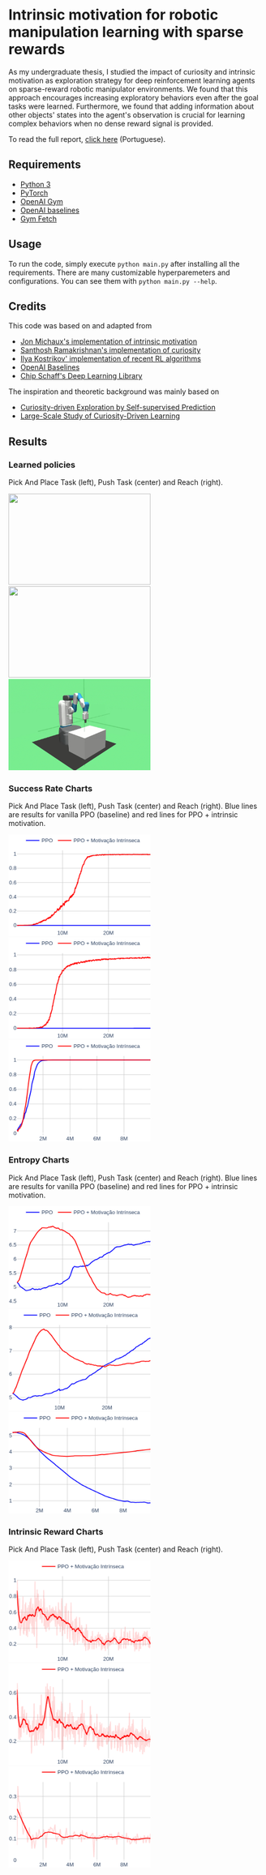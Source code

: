 # Intrinsic motivation for robotic manipulation learning with sparse rewards

As my undergraduate thesis, I studied the impact of curiosity and intrinsic motivation as exploration strategy for deep reinforcement learning agents on sparse-reward robotic manipulator environments. We found that this approach encourages increasing exploratory behaviors even after the goal tasks were learned. Furthermore, we found that adding information about other objects' states into the agent's observation is crucial for learning complex behaviors when no dense reward signal is provided.

To read the full report, [click here](https://github.com/bryanlincoln/undergraduate-thesis/blob/master/Text%20-%20Intrinsic%20motivation%20for%20robotic%20manipulation%20learning%20with%20sparse%20rewards.pdf) (Portuguese).

## Requirements

-   [Python 3](https://docs.python.org/)
-   [PyTorch](http://pytorch.org/)
-   [OpenAI Gym](https://github.com/openai/gym)
-   [OpenAI baselines](https://github.com/openai/baselines)
-   [Gym Fetch](https://github.com/jmichaux/gym-fetch)

## Usage

To run the code, simply execute `python main.py` after installing all the requirements. There are many customizable hyperparemeters and configurations. You can see them with `python main.py --help`.

## Credits

This code was based on and adapted from

-   [Jon Michaux's implementation of intrinsic motivation](https://github.com/jmichaux/intrinsic-motivation)
-   [Santhosh Ramakrishnan's implementation of curiosity](https://github.com/srama2512/curiosity-driven-exploration)
-   [Ilya Kostrikov' implementation of recent RL algorithms](https://github.com/ikostrikov/pytorch-a2c-ppo-acktr-gail)
-   [OpenAI Baselines](https://github.com/openai/baselines)
-   [Chip Schaff's Deep Learning Library](https://github.com/cbschaff/pytorch-dl)

The inspiration and theoretic background was mainly based on

- [Curiosity-driven Exploration by Self-supervised Prediction](https://pathak22.github.io/noreward-rl/)
- [Large-Scale Study of Curiosity-Driven Learning](https://pathak22.github.io/large-scale-curiosity/)

## Results

### Learned policies

Pick And Place Task (left), Push Task (center) and Reach (right).

<img src="https://github.com/bryanlincoln/undergraduate-thesis/blob/master/fig/preview/pick.gif" width="280" height="180"> <img src="https://github.com/bryanlincoln/undergraduate-thesis/blob/master/fig/preview/push.gif" width="280" height="180"> <img src="https://github.com/bryanlincoln/undergraduate-thesis/blob/master/fig/preview/reach.gif" width="280" height="180">

### Success Rate Charts

Pick And Place Task (left), Push Task (center) and Reach (right). Blue lines are results for vanilla PPO (baseline) and red lines for PPO + intrinsic motivation.

<img src="https://github.com/bryanlincoln/undergraduate-thesis/blob/master/fig/preview/pick.png" width="280" height="200"> <img src="https://github.com/bryanlincoln/undergraduate-thesis/blob/master/fig/preview/push.png" width="280" height="200"> <img src="https://github.com/bryanlincoln/undergraduate-thesis/blob/master/fig/preview/reach.png" width="280" height="200">

### Entropy Charts

Pick And Place Task (left), Push Task (center) and Reach (right). Blue lines are results for vanilla PPO (baseline) and red lines for PPO + intrinsic motivation.

<img src="https://github.com/bryanlincoln/undergraduate-thesis/blob/master/fig/preview/pick_ent.png" width="280" height="200"> <img src="https://github.com/bryanlincoln/undergraduate-thesis/blob/master/fig/preview/push_ent.png" width="280" height="200"> <img src="https://github.com/bryanlincoln/undergraduate-thesis/blob/master/fig/preview/reach_ent.png" width="280" height="200">

### Intrinsic Reward Charts

Pick And Place Task (left), Push Task (center) and Reach (right).

<img src="https://github.com/bryanlincoln/undergraduate-thesis/blob/master/fig/preview/pick_int.png" width="280" height="200"> <img src="https://github.com/bryanlincoln/undergraduate-thesis/blob/master/fig/preview/push_int.png" width="280" height="200"> <img src="https://github.com/bryanlincoln/undergraduate-thesis/blob/master/fig/preview/reach_int.png" width="280" height="200">
